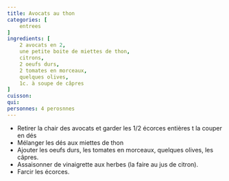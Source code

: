 ```yaml
---
title: Avocats au thon
categories: [
    entrees
]
ingredients: [
    2 avocats en 2,
    une petite boite de miettes de thon,
    citrons,
    2 oeufs durs,
    2 tomates en morceaux,
    quelques olives,
    1c. à soupe de câpres
]
cuisson: 
qui: 
personnes: 4 perosnnes
---
```


* Retirer la chair des avocats et garder les 1/2 écorces entières t la couper en dés
* Mélanger les dés aux miettes de thon
* Ajouter les oeufs durs, les tomates en morceaux, quelques olives, les câpres.
* Assaisonner de vinaigrette aux herbes (la faire au jus de citron).
* Farcir les écorces.